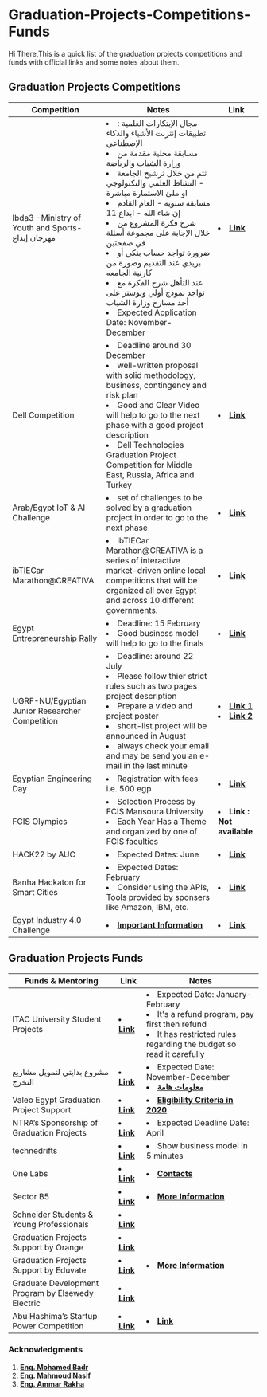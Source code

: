 # Graduation-Projects-Competitions-Funds
Hi There,This is a quick list of the graduation projects competitions and funds with official links and some notes about them.
## Graduation Projects Competitions 
  <table>  
        <thead>
           <th> Competition </th>
           <th> Notes </th>
           <th> Link </th>
        </thead>
        <tr>
            <td> Ibda3 -Ministry of Youth and Sports- مهرجان إبداع </td>
            <td> <li> مجال الإبتكارات العلمية : تطبيقات إنترنت الأشياء والذكاء الإصطناعي </li> 
                 <li> مسابقة محلية مقدمة من وزارة الشباب والرياضة </li>
                 <li> تتم من خلال ترشيح الجامعة - النشاط العلمي والتكنولوجي او ملئ الاستمارة مباشرة  </li>
                 <li> مسابقة سنوية - العام القادم إن شاء الله - ابداع 11 </li>
                 <li> شرح فكرة المشروع من خلال الإجابة على مجموعة أسئلة في صفحتين  </li>
                 <li> ضرورة تواجد حساب بنكي أو بريدي عند التقديم وصورة من كارنية الجامعه </li>
                 <li>  عند التأهل شرح الفكرة مع تواجد نموذج أولي وبوستر على أحد مسارح وزارة الشباب  </li>
                 <li> Expected Application Date: November-December </li>
            </td>
            <td> <li> <a href="https://www.facebook.com/ibda3.6/"> <b> Link </b></a> </li> </td>
       </tr>
       <tr>
         <td> Dell Competition </td>
         <td>   <li> Deadline around 30 December </li>
                <li> well-written proposal with solid methodology, business, contingency and risk plan </li>
                <li> Good and Clear Video will help to go to the next phase with a good project description </li> 
                <li> Dell Technologies Graduation Project Competition for Middle East, Russia, Africa and Turkey </li> </td>
         <td> <li> <a href="https://emcenvisionthefuture.com/"> <b> Link </b> </a> </li>  </td>
         </tr>
         <tr>
            <td> Arab/Egypt IoT & AI Challenge </td>
            <td> <li> set of challenges to be solved by a graduation project in order to go to the next phase </li> </td>
            <td> <li> <a href="https://egypt.arabiotai.org/"> <b> Link </b> </a> </li>  </td>
         </tr>
         <tr>
           <td> ibTIECar Marathon@CREATIVA </td>
           <td> <li> ibTIECar Marathon@CREATIVA is a series of interactive market-driven online local competitions that will be organized all over Egypt and across 10 different governments.  </li> </td>
           <td> <li> <a href="https://tiec.gov.eg/english/programs/ibtiecar-marathon-creativa/Pages/default.aspx"> <b> Link </b> </a> </li>  </td>
         </tr>
         <tr>
           <td> Egypt Entrepreneurship Rally  </td>
           <td> <li> Deadline: 15 February </li>
             <li> Good business model will help to go to the finals </li> 
           </td>
           <td><li> <a href="http://ec.aast.edu/rallycompetition.php"> <b> Link </b> </a>
         </tr>
           <tr>
             <td> UGRF-NU/Egyptian Junior Researcher Competition </td>
             <td> 
                  <li> Deadline: around 22 July </li>
                  <li> Please follow thier strict rules such as two pages project description </li>
                  <li> Prepare a video and project poster </li>
                   <li> short-list project will be announced in August </li>
                   <li> always check your email and may be send you an e-mail in the last minute </li>
             </td> 
             <td>
               <li> <a href="https://ugrf.nu.edu.eg/"> <b> Link 1 </b> </a> </li>
               <li> <a href="https://www.facebook.com/nuresearch1/"> <b> Link 2 </b> </a> </li>
           </tr>
           <tr>
             <td> Egyptian Engineering Day </td>
             <td> <li> Registration with fees i.e. 500 egp </li> </td>
              <td> <li> <a href="https://www.facebook.com/EgyptianEngineeringDay"> <b> Link  </b> </a> </li> </td>
           </tr>
            <tr>
             <td> FCIS Olympics </td>
             <td> <li> Selection Process by FCIS Mansoura University </li> 
                  <li> Each Year Has a Theme and organized by one of FCIS faculties </li>
             </td>
              <td> <li>  <b> Link : Not available  </b> </a> </li> </td>
           </tr>
            <tr>
             <td> HACK22 by AUC </td>
             <td> <li> Expected Dates: June </li> </td>
              <td> <li> <a href="https://hack22.untapcompete.com/?fbclid=IwAR36AKlvw4qh0Yq17293l5e_fHCCWH025V5XTCEUQyfSkfa_0HKTOZUWGyc"> <b> Link </b> </a> </li> </td>
           </tr>
           <tr>
             <td> Banha Hackaton for Smart Cities </td>
             <td> <li> Expected Dates: February </li> 
                  <li> Consider using the APIs, Tools provided by sponsers like Amazon, IBM, etc.  </li> 
             </td>
              <td> <li> <a href="https://bu.edu.eg/en/competitions/hackathon.php"> <b> Link </b> </a> </li> </td>
           </tr>
           <tr>
             <td> Egypt Industry 4.0 Challenge </td>
             <td> <li> <a href="https://fb.watch/ePedZbxNPB/"> <b> Important Information </b> </a> </li> </td>
              <td> <li> <a href="https://www.facebook.com/egyptindustry4/"> <b> Link </b> </a> </li> </td>
           </tr>
  </table>
  
## Graduation Projects Funds

  <table>  
        <thead>
           <th> Funds & Mentoring </th>
           <th> Link </th>
           <th> Notes </th>
        </thead>
          <tr>
          <td> ITAC University Student Projects </td> 
          <td> <li> <a href="https://itida.gov.eg/English/Programs/Graduation/Pages/default.aspx"> <b> Link </b> </a> </li> </td>
          <td> <li> Expected Date: January-February </li>
               <li> It's a refund program, pay first then refund </li>
               <li> It has restricted rules regarding the budget so read it carefully </li>
          </td> 
          </tr>
          <tr>
            <td> مشروع بدايتي لتمويل مشاريع التخرج </td>
            <td> <li> <a href="http://www.eyas.eg.net/ar/index.php/conf/item/970-graduation-project"> <b> Link </b> </a> </li> </td>
            <td> <li> Expected Date: November-December </li>
               <li> <a href="http://www.asrt.sci.eg/wp-content/uploads/2021/03/faqs-gp.pdf"> <b> معلومات هامة </b> </a> </li></td>
          </tr>
           <tr>
             <td> Valeo Egypt Graduation Project Support </td>
             <td> <li> <a href="https://docs.google.com/forms/d/e/1FAIpQLSdgNwSQUEOx9zLb8DfWrG3smPH-6UjfFlgdAnA2lXiJYzQ2aw/viewform"> <b> Link </b> </a> </li> </td> 
             <td> <li> <a href="https://valeo.smarpshare.com/app.microblog/#/5f6b3507fec2890001946b6b"> <b> Eligibility Criteria in 2020 </b> </a> </li></td>
  </tr>
   <tr>
         <td> NTRA’s Sponsorship of Graduation Projects </td>
         <td> <li> <a href="https://www.tra.gov.eg/en/industry/research-and-development/applied-research-projects/ntras-sponsorship-of-graduation-projects/"> <b> Link </b> </a> </li> </td>
     <td> <li> Expected Deadline Date: April  </li></td>
   </tr>
  <tr> 
    <td> technedrifts </td>
    <td> <li> <a href="https://eg.technedrifts.com/compete"> <b> Link </b> </a> </li> </td>
     <td> <li> Show business model in 5 minutes </li></td>
  </tr>
  <tr>
    <td> One Labs </td>
    <td> <li> <a href="https://onelab-eg.com/gp2022/"> <b> Link </b> </a> </li> </td>
    <td> <li> <a href="https://onelab-eg.com/contact/"> <b> Contacts </b> </a> </li> </td>
  </tr>
  <tr>
    <td> Sector B5 </td>
    <td> <li> <a href="https://docs.google.com/forms/d/e/1FAIpQLSchsCvlV6UEYysCcVif7g9pgVrTR6zQFHgv5CQ4Y_J2mR1PPQ/viewform"> <b> Link </b> </a> </li> </td>
    <td> <li> <a href="https://www.facebook.com/114346896922198/posts/your-graduation-project-has-three-main-phases-idea-design-and-prototyping-so-sec/138512877838933/?_rdr"> <b> More Information </b> </a> </li> </td>
  </tr>
  <td> Schneider Students & Young Professionals </td> 
     <td> <li> <a href="https://www.se.com/eg/en/about-us/careers/students-young-professionals.jsp"> <b> Link </b> </a> </li> </td>
  <td> </td>
    </tr>
  <td> Graduation Projects Support by Orange </td> 
     <td> <li> <a href="https://www.orange.eg/en/about/company-overview/social-responsibility/youth-foundation/graduation-projects-data-support"> <b> Link </b> </a> </li> </td>
  <td> </td>
  <tr>
    <td> Graduation Projects Support by Eduvate  </td> 
     <td> <li> <a href="https://www.facebook.com/Eduvate-1311710185651473/"> <b> Link </b> </a> </li> </td>
    <td> <li> <a href="https://www.facebook.com/1311710185651473/videos/523212309235144/"> <b> More Information </b> </a> </li> </td>
  </tr>
  <tr>
  <td> Graduate Development Program by Elsewedy Electric </td>
  <td> <li> <a href="https://www.elsewedyelectric.com/en/news-room/gdp/"> <b> Link </b> </a> </li> </td>
  <td> </td>
  </tr>
  <tr>
  <td> Abu Hashima’s Startup Power Competition </td>
  <td> <li> <a href="http://www.msmeda.org.eg/StartupPower/StartupPower/StartupPowerFinished"> <b> Link </b> </a> </li> </td>
  <td> <li> <a href="https://www.facebook.com/AhmedAbouHashima/videos/716531399545684/"> <b> Link </b> </a> </li> </td>
  </tr>
   </table> 
   
### Acknowledgments 
1. <a href="https://m.facebook.com/story.php?story_fbid=3067362246908200&id=100009033650972"> <b> Eng. Mohamed Badr </b> </a> 
2. <a href="https://www.facebook.com/mahmoud.nasif20?comment_id=Y29tbWVudDo1MzY3NjMyNzEzMzE1NDI1XzMyMTA2Mjc0ODkxOTU5NzM%3D"> <b> Eng. Mahmoud Nasif </b> </a>
3. <a href="https://www.facebook.com/belal.yasser.37"> <b> Eng. Ammar Rakha  </b> </a> 
